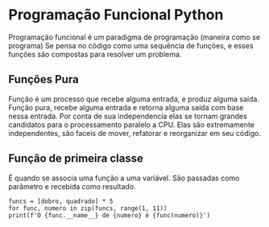 # Programação Funcional Python

Programação funcional é um paradigma de programação (maneira como se programa)
Se pensa no código como uma sequência de funções, e esses funções são compostas para resolver um problema.


## Funções Pura
Função é um processo que recebe alguma entrada, e produz alguma saída.
Função pura, recebe alguma entrada e retorna alguma saída com base nessa entrada. Por conta de sua independencia elas se tornam grandes candidatos para o processamento paralelo a CPU.
Elas são extremamente independentes, são faceis de mover, refatorar e reorganizar em seu código.

## Função de primeira classe
É quando se associa uma função a uma variável. São passadas como parâmetro e recebida como resultado.
```
funcs = [dobro, quadrado] * 5
for func, numero in zip(funcs, range(1, 11))
print(f'O {func.__name__} de {numero} é {func(numero)}')
```
